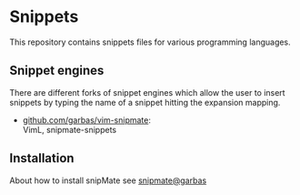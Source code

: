Snippets
============================

This repository contains snippets files for various programming languages.


Snippet engines
----------------------------------------

There are different forks of snippet engines which allow the user to insert
snippets by typing the name of a snippet hitting the expansion mapping.

- [github.com/garbas/vim-snipmate](https://github.com/garbas/vim-snipmate):   
  VimL, snipmate-snippets

Installation
------------

About how to install snipMate see [snipmate@garbas](https://github.com/garbas/vim-snipmate)
